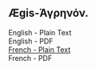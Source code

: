 ## Ægis-Ἀγρηνόν.

English - Plain Text  
English - PDF  
[French - Plain Text](full-text-french.md)  
French - PDF  

